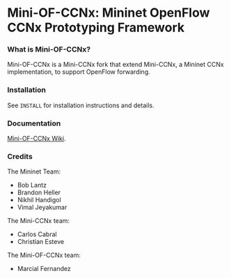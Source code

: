 Mini-OF-CCNx: Mininet OpenFlow CCNx Prototyping Framework
========================================================

### What is Mini-OF-CCNx?

Mini-OF-CCNx is a Mini-CCNx fork that extend Mini-CCNx, a Mininet CCNx implementation, to support OpenFlow forwarding.

### Installation

See `INSTALL` for installation instructions and details.

### Documentation

[Mini-OF-CCNx Wiki](https://github.com/marcialf/mininet-of-ccnx/wiki).

### Credits

The Mininet Team:

* Bob Lantz
* Brandon Heller
* Nikhil Handigol
* Vimal Jeyakumar

The Mini-CCNx team:

* Carlos Cabral
* Christian Esteve

The Mini-OF-CCNx team:

* Marcial Fernandez




